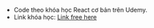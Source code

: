 - Code theo khóa học React cơ bản trên Udemy.
- Link khóa học: [Link free here](https://freecoursesite.com/react-16-the-complete-guide-incl-react-router-4-redux-5/)

 
